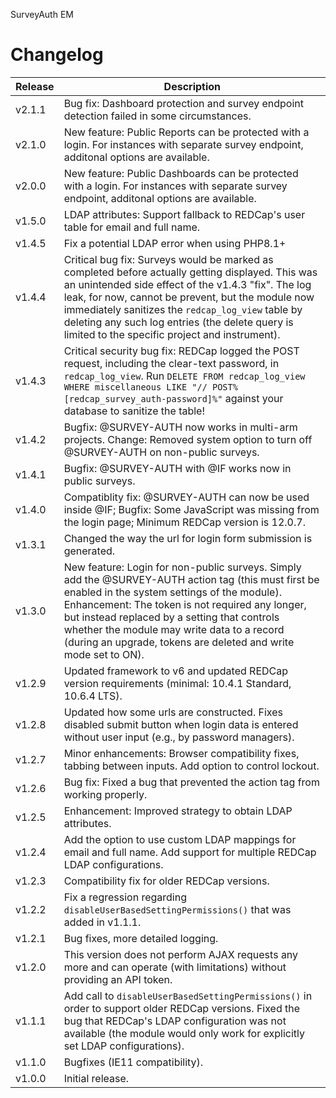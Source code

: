 SurveyAuth EM

# Changelog

Release | Description
------- | ---------------------
v2.1.1  | Bug fix: Dashboard protection and survey endpoint detection failed in some circumstances.
v2.1.0  | New feature: Public Reports can be protected with a login. For instances with separate survey endpoint, additonal options are available.
v2.0.0  | New feature: Public Dashboards can be protected with a login. For instances with separate survey endpoint, additonal options are available.
v1.5.0  | LDAP attributes: Support fallback to REDCap's user table for email and full name.
v1.4.5  | Fix a potential LDAP error when using PHP8.1+
v1.4.4  | Critical bug fix: Surveys would be marked as completed before actually getting displayed. This was an unintended side effect of the v1.4.3 "fix". The log leak, for now, cannot be prevent, but the module now immediately sanitizes the `redcap_log_view` table by deleting any such log entries (the delete query is limited to the specific project and instrument).
v1.4.3  | Critical security bug fix: REDCap logged the POST request, including the clear-text password, in `redcap_log_view`. Run `DELETE FROM redcap_log_view WHERE miscellaneous LIKE "// POST%[redcap_survey_auth-password]%"` against your database to sanitize the table!
v1.4.2  | Bugfix: @SURVEY-AUTH now works in multi-arm projects. Change: Removed system option to turn off @SURVEY-AUTH on non-public surveys.
v1.4.1  | Bugfix: @SURVEY-AUTH with @IF works now in public surveys.
v1.4.0  | Compatiblity fix: @SURVEY-AUTH can now be used inside @IF; Bugfix: Some JavaScript was missing from the login page; Minimum REDCap version is 12.0.7.
v1.3.1  | Changed the way the url for login form submission is generated.
v1.3.0  | New feature: Login for non-public surveys. Simply add the @SURVEY-AUTH action tag (this must first be enabled in the system settings of the module). Enhancement: The token is not required any longer, but instead replaced by a setting that controls whether the module may write data to a record (during an upgrade, tokens are deleted and write mode set to ON).
v1.2.9  | Updated framework to v6 and updated REDCap version requirements (minimal: 10.4.1 Standard, 10.6.4 LTS).
v1.2.8  | Updated how some urls are constructed. Fixes disabled submit button when login data is entered without user input (e.g., by password managers).
v1.2.7  | Minor enhancements: Browser compatibility fixes, tabbing between inputs. Add option to control lockout.
v1.2.6  | Bug fix: Fixed a bug that prevented the action tag from working properly.
v1.2.5  | Enhancement: Improved strategy to obtain LDAP attributes.
v1.2.4  | Add the option to use custom LDAP mappings for email and full name. Add support for multiple REDCap LDAP configurations.
v1.2.3  | Compatibility fix for older REDCap versions.
v1.2.2  | Fix a regression regarding `disableUserBasedSettingPermissions()` that was added in v1.1.1.
v1.2.1  | Bug fixes, more detailed logging.
v1.2.0  | This version does not perform AJAX requests any more and can operate (with limitations) without providing an API token.
v1.1.1  | Add call to `disableUserBasedSettingPermissions()` in order to support older REDCap versions. Fixed the bug that REDCap's LDAP configuration was not available (the module would only work for explicitly set LDAP configurations).
v1.1.0  | Bugfixes (IE11 compatibility).
v1.0.0  | Initial release.
